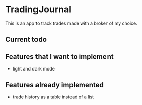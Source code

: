 # TradingJournal
This is an app to track trades made with a broker of my choice.

## Current todo

## Features that I want to implement
- light and dark mode

## Features already implemented
- trade history as a table instead of a list
